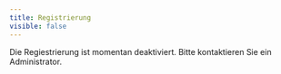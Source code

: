 ```yaml
---
title: Registrierung
visible: false
---
```


Die Regiestrierung ist momentan deaktiviert. Bitte kontaktieren Sie ein Administrator.
